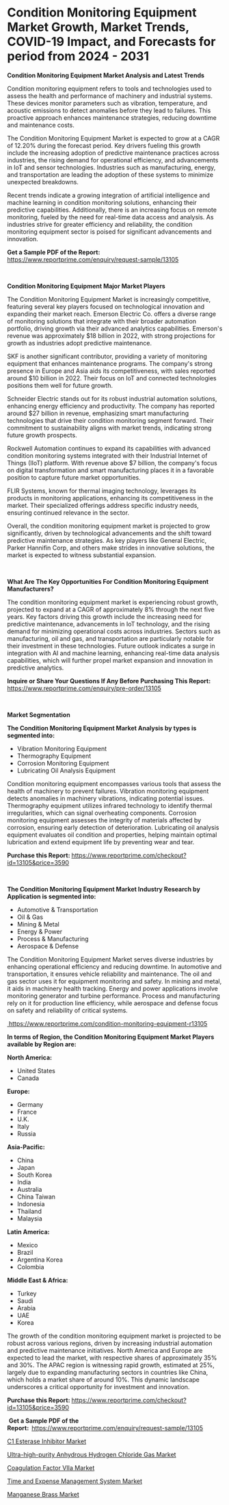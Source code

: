 <p><h1>Condition Monitoring Equipment Market Growth, Market Trends, COVID-19 Impact, and Forecasts for period from 2024 - 2031</h1></p><p><strong>Condition Monitoring Equipment Market Analysis and Latest Trends</strong></p>
<p><p>Condition monitoring equipment refers to tools and technologies used to assess the health and performance of machinery and industrial systems. These devices monitor parameters such as vibration, temperature, and acoustic emissions to detect anomalies before they lead to failures. This proactive approach enhances maintenance strategies, reducing downtime and maintenance costs.</p><p>The Condition Monitoring Equipment Market is expected to grow at a CAGR of 12.20% during the forecast period. Key drivers fueling this growth include the increasing adoption of predictive maintenance practices across industries, the rising demand for operational efficiency, and advancements in IoT and sensor technologies. Industries such as manufacturing, energy, and transportation are leading the adoption of these systems to minimize unexpected breakdowns.</p><p>Recent trends indicate a growing integration of artificial intelligence and machine learning in condition monitoring solutions, enhancing their predictive capabilities. Additionally, there is an increasing focus on remote monitoring, fueled by the need for real-time data access and analysis. As industries strive for greater efficiency and reliability, the condition monitoring equipment sector is poised for significant advancements and innovation.</p></p>
<p><strong>Get a Sample PDF of the Report:&nbsp;</strong> <a href="https://www.reportprime.com/enquiry/request-sample/13105">https://www.reportprime.com/enquiry/request-sample/13105</a></p>
<p>&nbsp;</p>
<p><strong>Condition Monitoring Equipment Major Market Players</strong></p>
<p><p>The Condition Monitoring Equipment Market is increasingly competitive, featuring several key players focused on technological innovation and expanding their market reach. Emerson Electric Co. offers a diverse range of monitoring solutions that integrate with their broader automation portfolio, driving growth via their advanced analytics capabilities. Emerson's revenue was approximately $18 billion in 2022, with strong projections for growth as industries adopt predictive maintenance.</p><p>SKF is another significant contributor, providing a variety of monitoring equipment that enhances maintenance programs. The company's strong presence in Europe and Asia aids its competitiveness, with sales reported around $10 billion in 2022. Their focus on IoT and connected technologies positions them well for future growth.</p><p>Schneider Electric stands out for its robust industrial automation solutions, enhancing energy efficiency and productivity. The company has reported around $27 billion in revenue, emphasizing smart manufacturing technologies that drive their condition monitoring segment forward. Their commitment to sustainability aligns with market trends, indicating strong future growth prospects.</p><p>Rockwell Automation continues to expand its capabilities with advanced condition monitoring systems integrated with their Industrial Internet of Things (IIoT) platform. With revenue above $7 billion, the company's focus on digital transformation and smart manufacturing places it in a favorable position to capture future market opportunities.</p><p>FLIR Systems, known for thermal imaging technology, leverages its products in monitoring applications, enhancing its competitiveness in the market. Their specialized offerings address specific industry needs, ensuring continued relevance in the sector. </p><p>Overall, the condition monitoring equipment market is projected to grow significantly, driven by technological advancements and the shift toward predictive maintenance strategies. As key players like General Electric, Parker Hannifin Corp, and others make strides in innovative solutions, the market is expected to witness substantial expansion.</p></p>
<p>&nbsp;</p>
<p><strong>What Are The Key Opportunities For Condition Monitoring Equipment Manufacturers?</strong></p>
<p><p>The condition monitoring equipment market is experiencing robust growth, projected to expand at a CAGR of approximately 8% through the next five years. Key factors driving this growth include the increasing need for predictive maintenance, advancements in IoT technology, and the rising demand for minimizing operational costs across industries. Sectors such as manufacturing, oil and gas, and transportation are particularly notable for their investment in these technologies. Future outlook indicates a surge in integration with AI and machine learning, enhancing real-time data analysis capabilities, which will further propel market expansion and innovation in predictive analytics.</p></p>
<p><strong>Inquire or Share Your Questions If Any Before Purchasing This Report:</strong> <a href="https://www.reportprime.com/enquiry/pre-order/13105">https://www.reportprime.com/enquiry/pre-order/13105</a></p>
<p>&nbsp;</p>
<p><strong>Market Segmentation</strong></p>
<p><strong>The Condition Monitoring Equipment Market Analysis by types is segmented into:</strong></p>
<p><ul><li>Vibration Monitoring Equipment</li><li>Thermography Equipment</li><li>Corrosion Monitoring Equipment</li><li>Lubricating Oil Analysis Equipment</li></ul></p>
<p><p>Condition monitoring equipment encompasses various tools that assess the health of machinery to prevent failures. Vibration monitoring equipment detects anomalies in machinery vibrations, indicating potential issues. Thermography equipment utilizes infrared technology to identify thermal irregularities, which can signal overheating components. Corrosion monitoring equipment assesses the integrity of materials affected by corrosion, ensuring early detection of deterioration. Lubricating oil analysis equipment evaluates oil condition and properties, helping maintain optimal lubrication and extend equipment life by preventing wear and tear.</p></p>
<p><strong>Purchase this Report:&nbsp;</strong><a href="https://www.reportprime.com/checkout?id=13105&price=3590">https://www.reportprime.com/checkout?id=13105&price=3590</a></p>
<p>&nbsp;</p>
<p><strong>The Condition Monitoring Equipment Market Industry Research by Application is segmented into:</strong></p>
<p><ul><li>Automotive & Transportation</li><li>Oil & Gas</li><li>Mining & Metal</li><li>Energy & Power</li><li>Process & Manufacturing</li><li>Aerospace & Defense</li></ul></p>
<p><p>The Condition Monitoring Equipment Market serves diverse industries by enhancing operational efficiency and reducing downtime. In automotive and transportation, it ensures vehicle reliability and maintenance. The oil and gas sector uses it for equipment monitoring and safety. In mining and metal, it aids in machinery health tracking. Energy and power applications involve monitoring generator and turbine performance. Process and manufacturing rely on it for production line efficiency, while aerospace and defense focus on safety and reliability of critical systems.</p></p>
<p><a href="https://www.reportprime.com/condition-monitoring-equipment-r13105">&nbsp;https://www.reportprime.com/condition-monitoring-equipment-r13105</a></p>
<p><strong>In terms of Region, the Condition Monitoring Equipment Market Players available by Region are:</strong></p>
<p>
    <p> <strong> North America: </strong>
        <ul>
            <li>United States</li>
            <li>Canada</li>
        </ul>
        </p> 
    <p> <strong> Europe: </strong>
        <ul>
            <li>Germany</li>
            <li>France</li>
            <li>U.K.</li>
            <li>Italy</li>
            <li>Russia</li>
        </ul>
        </p> 
    <p> <strong> Asia-Pacific: </strong>
        <ul>
            <li>China</li>
            <li>Japan</li>
            <li>South Korea</li>
            <li>India</li>
            <li>Australia</li>
            <li>China Taiwan</li>
            <li>Indonesia</li>
            <li>Thailand</li>
            <li>Malaysia</li>
        </ul>
        </p> 
    <p> <strong> Latin America: </strong>
        <ul>
            <li>Mexico</li>
            <li>Brazil</li>
            <li>Argentina Korea</li>
            <li>Colombia</li>
        </ul>
        </p> 
    <p> <strong> Middle East & Africa: </strong>
        <ul>
            <li>Turkey</li>
            <li>Saudi</li>
            <li>Arabia</li>
            <li>UAE</li>
            <li>Korea</li>
        </ul>
    </p>
    </p>
<p><p>The growth of the condition monitoring equipment market is projected to be robust across various regions, driven by increasing industrial automation and predictive maintenance initiatives. North America and Europe are expected to lead the market, with respective shares of approximately 35% and 30%. The APAC region is witnessing rapid growth, estimated at 25%, largely due to expanding manufacturing sectors in countries like China, which holds a market share of around 10%. This dynamic landscape underscores a critical opportunity for investment and innovation.</p></p>
<p><strong>Purchase this Report: </strong><a href="https://www.reportprime.com/checkout?id=13105&price=3590">https://www.reportprime.com/checkout?id=13105&price=3590</a></p>
<p>&nbsp;<strong>Get a Sample PDF of the Report:&nbsp;&nbsp;</strong><a href="https://www.reportprime.com/enquiry/request-sample/13105">https://www.reportprime.com/enquiry/request-sample/13105</a></p>
<p><strong></strong></p>
<p><p><a href="https://www.linkedin.com/pulse/global-c1-esterase-inhibitor-market-opportunities-forecast-uclge?trackingId=OGVDiBuPTVeqULhbqywfeA%3D%3D">C1 Esterase Inhibitor Market</a></p><p><a href="https://issuu.com/reportprime-2/docs/ultra-high-purity-anhydrous-hydroge_5a1dde6e86ecb4">Ultra-high-purity Anhydrous Hydrogen Chloride Gas Market</a></p><p><a href="https://www.linkedin.com/pulse/strategic-insights-global-coagulation-factor-viia-market-wlj9e?trackingId=f5NpbLjKRESMtXtxCf1Y5A%3D%3D">Coagulation Factor VIIa Market</a></p><p><a href="https://medium.com/@anggimontokjleb_6541/time-and-expense-management-system-market-outlook-market-share-analysis-growth-trends-market-f69759c2c84c">Time and Expense Management System Market</a></p><p><a href="https://medium.com/@sdonald04328/the-role-of-manganese-brass-market-applications-bearings-communication-automobile-other-and-bb91e39fa151">Manganese Brass Market</a></p></p>